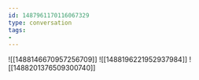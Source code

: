 ```yaml
---
id: 1487961170116067329
type: conversation
tags:
- 
---
```

![[1488146670957256709]]
![[1488196221952937984]]
![[1488201376509300740]]

